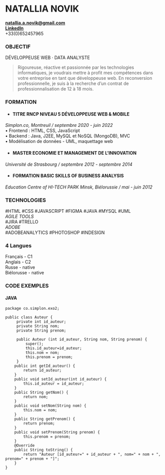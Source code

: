 # NATALLIA NOVIK

 **natallia.a.novik@gmail.com** <br>
 **[LinkedIn]( https://www.linkedin.com/in/natallianovik/)** <br>
 +33(0)652457965

### OBJECTIF
DÉVELOPPEUSE WEB · DATA ANALYSTE

 
> Rigoureuse, réactive et passionnée par les technologies informatiques, je voudrais mettre à profit mes compétences dans votre entreprise en tant que développeuse web. En reconversion professionnelle, je suis à la recherche d’un contrat de professionnalisation de 12 à 18 mois.

### FORMATION

* #### TITRE RNCP NIVEAU 5 DÉVELOPPEUSE WEB & MOBILE
_Simplon.co, Montreuil / septembre 2020 - juin 2022_ <br>
 • Frontend : HTML, CSS, JavaScript <br>
 • Backend : Java, J2EE, MySQL et NoSQL (MongoDB), MVC <br>
 • Modélisation de données - UML, maquettage web <br>

* #### MASTER ECONOMIE ET MANAGEMENT DE L’INNOVATION
_Université de Strasbourg / septembre 2012 - septembre 2014_

* #### FORMATION BASIC SKILLS OF BUSINESS ANALYSIS
_Education Centre of HI-TECH PARK Minsk, Biélorussie / mai - juin 2012_

### TECHNOLOGIES
#HTML #CSS #JAVASCRIPT #FIGMA #JAVA #MYSQL #UML<br>
_AGILE TOOLS_<br>
#JIRA #TRELLO<br>
_ADOBE_<br>
#ADOBEANALYTICS #PHOTOSHOP #INDESIGN<br>
### 4 Langues
Français - C1 <br> Anglais - C2 <br> Russe - native <br> Biélorusse - native
### CODE EXEMPLES  
#### JAVA
```
package co.simplon.exo2;

public class Auteur {
	 private int id_auteur;
	 private String nom;
	 private String prenom;
  
	 public Auteur (int id_auteur, String nom, String prenom) {
		 super();
		 this.id_auteur=id_auteur;
		 this.nom = nom;
		 this.prenom = prenom;
	 } 
	public int getId_auteur() {
		return id_auteur;
	}
	public void setId_auteur(int id_auteur) {
		this.id_auteur = id_auteur;
	}
	public String getNom() {
		return nom;
	}
	public void setNom(String nom) {
		this.nom = nom;
	}
	public String getPrenom() {
		return prenom;
	}
	public void setPrenom(String prenom) {
		this.prenom = prenom;
	}
	@Override
	public String toString() {
		return "Auteur [id_auteur=" + id_auteur + ", nom=" + nom + ", prenom=" + prenom + "]";
	}	 	
}
```
